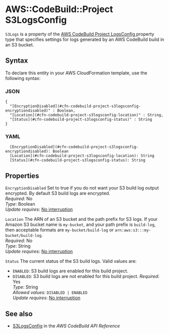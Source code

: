 # AWS::CodeBuild::Project S3LogsConfig<a name="aws-properties-codebuild-project-s3logsconfig"></a>

`S3Logs` is a property of the [AWS CodeBuild Project LogsConfig ](https://docs.aws.amazon.com/AWSCloudFormation/latest/UserGuide/aws-properties-codebuild-project-logsconfig.html) property type that specifies settings for logs generated by an AWS CodeBuild build in an S3 bucket\.

## Syntax<a name="aws-properties-codebuild-project-s3logsconfig-syntax"></a>

To declare this entity in your AWS CloudFormation template, use the following syntax:

### JSON<a name="aws-properties-codebuild-project-s3logsconfig-syntax.json"></a>

```
{
  "[EncryptionDisabled](#cfn-codebuild-project-s3logsconfig-encryptiondisabled)" : Boolean,
  "[Location](#cfn-codebuild-project-s3logsconfig-location)" : String,
  "[Status](#cfn-codebuild-project-s3logsconfig-status)" : String
}
```

### YAML<a name="aws-properties-codebuild-project-s3logsconfig-syntax.yaml"></a>

```
  [EncryptionDisabled](#cfn-codebuild-project-s3logsconfig-encryptiondisabled): Boolean
  [Location](#cfn-codebuild-project-s3logsconfig-location): String
  [Status](#cfn-codebuild-project-s3logsconfig-status): String
```

## Properties<a name="aws-properties-codebuild-project-s3logsconfig-properties"></a>

`EncryptionDisabled` <a name="cfn-codebuild-project-s3logsconfig-encryptiondisabled"></a>
Set to true if you do not want your S3 build log output encrypted\. By default S3 build logs are encrypted\.  
_Required_: No  
_Type_: Boolean  
_Update requires_: [No interruption](https://docs.aws.amazon.com/AWSCloudFormation/latest/UserGuide/using-cfn-updating-stacks-update-behaviors.html#update-no-interrupt)

`Location` <a name="cfn-codebuild-project-s3logsconfig-location"></a>
The ARN of an S3 bucket and the path prefix for S3 logs\. If your Amazon S3 bucket name is `my-bucket`, and your path prefix is `build-log`, then acceptable formats are `my-bucket/build-log` or `arn:aws:s3:::my-bucket/build-log`\.  
_Required_: No  
_Type_: String  
_Update requires_: [No interruption](https://docs.aws.amazon.com/AWSCloudFormation/latest/UserGuide/using-cfn-updating-stacks-update-behaviors.html#update-no-interrupt)

`Status` <a name="cfn-codebuild-project-s3logsconfig-status"></a>
The current status of the S3 build logs\. Valid values are:

- `ENABLED`: S3 build logs are enabled for this build project\.
- `DISABLED`: S3 build logs are not enabled for this build project\.
  _Required_: Yes  
  _Type_: String  
  _Allowed values_: `DISABLED | ENABLED`  
  _Update requires_: [No interruption](https://docs.aws.amazon.com/AWSCloudFormation/latest/UserGuide/using-cfn-updating-stacks-update-behaviors.html#update-no-interrupt)

## See also<a name="aws-properties-codebuild-project-s3logsconfig--seealso"></a>

- [ S3LogsConfig](https://docs.aws.amazon.com/codebuild/latest/APIReference/API_S3LogsConfig.html) in the _AWS CodeBuild API Reference_
